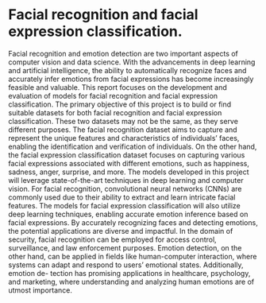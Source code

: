 # Facial recognition and facial expression classification.
Facial recognition and emotion detection are two important aspects of computer
vision and data science. With the advancements in deep learning and artificial
intelligence, the ability to automatically recognize faces and accurately infer emotions
from facial expressions has become increasingly feasible and valuable. This report
focuses on the development and evaluation of models for facial recognition and facial
expression classification.
The primary objective of this project is to build or find suitable datasets for both facial
recognition and facial expression classification. These two datasets may not be the
same, as they serve different purposes. The facial recognition dataset aims to capture
and represent the unique features and characteristics of individuals’ faces, enabling the
identification and verification of individuals. On the other hand, the facial expression
classification dataset focuses on capturing various facial expressions associated with
different emotions, such as happiness, sadness, anger, surprise, and more.
The models developed in this project will leverage state-of-the-art techniques in deep
learning and computer vision. For facial recognition, convolutional neural networks
(CNNs) are commonly used due to their ability to extract and learn intricate facial
features. The models for facial expression classification will also utilize deep learning
techniques, enabling accurate emotion inference based on facial expressions.
By accurately recognizing faces and detecting emotions, the potential applications are
diverse and impactful. In the domain of security, facial recognition can be employed
for access control, surveillance, and law enforcement purposes. Emotion detection,
on the other hand, can be applied in fields like human-computer interaction, where
systems can adapt and respond to users’ emotional states. Additionally, emotion de-
tection has promising applications in healthcare, psychology, and marketing, where
understanding and analyzing human emotions are of utmost importance.

